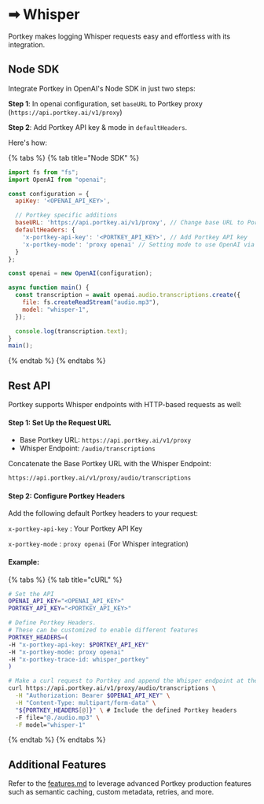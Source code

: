 # ➡ Whisper

Portkey makes logging Whisper requests easy and effortless with its integration.&#x20;

## Node SDK

Integrate Portkey in OpenAI's Node SDK in just two steps:

**Step 1**: In openai configuration, set `baseURL` to Portkey proxy (`https://api.portkey.ai/v1/proxy`)

**Step 2**: Add Portkey API key & mode in `defaultHeaders`.

Here's how:

{% tabs %}
{% tab title="Node SDK" %}
```javascript
import fs from "fs";
import OpenAI from "openai";

const configuration = {
  apiKey: '<OPENAI_API_KEY>',

  // Portkey specific additions
  baseURL: 'https://api.portkey.ai/v1/proxy', // Change base URL to Portkey
  defaultHeaders: {
    'x-portkey-api-key': '<PORTKEY_API_KEY>', // Add Portkey API key
    'x-portkey-mode': 'proxy openai' // Setting mode to use OpenAI via Portkey
  }
};

const openai = new OpenAI(configuration);

async function main() {
  const transcription = await openai.audio.transcriptions.create({
    file: fs.createReadStream("audio.mp3"),
    model: "whisper-1",
  });

  console.log(transcription.text);
}
main();
```
{% endtab %}
{% endtabs %}

## Rest API

Portkey supports Whisper endpoints with HTTP-based requests as well:

#### Step 1: **Set Up the Request URL**

* Base Portkey URL: `https://api.portkey.ai/v1/proxy`
* Whisper Endpoint: `/audio/transcriptions`&#x20;

Concatenate the Base Portkey URL with the Whisper Endpoint:

```bash
https://api.portkey.ai/v1/proxy/audio/transcriptions
```

#### Step 2: **Configure Portkey Headers**

Add the following default Portkey headers to your request:

`x-portkey-api-key` :  Your Portkey API Key

`x-portkey-mode` : `proxy openai` (For Whisper integration)

#### Example:

{% tabs %}
{% tab title="cURL" %}
```sh
# Set the API
OPENAI_API_KEY="<OPENAI_API_KEY>"
PORTKEY_API_KEY="<PORTKEY_API_KEY>"

# Define Portkey Headers. 
# These can be customized to enable different features
PORTKEY_HEADERS=(
-H "x-portkey-api-key: $PORTKEY_API_KEY"
-H "x-portkey-mode: proxy openai"
-H "x-portkey-trace-id: whisper_portkey"
)

# Make a curl request to Portkey and append the Whisper endpoint at the end
curl https://api.portkey.ai/v1/proxy/audio/transcriptions \
  -H "Authorization: Bearer $OPENAI_API_KEY" \
  -H "Content-Type: multipart/form-data" \
  "${PORTKEY_HEADERS[@]}" \ # Include the defined Portkey headers
  -F file="@./audio.mp3" \
  -F model="whisper-1"
```
{% endtab %}
{% endtabs %}

## Additional Features

Refer to the [features.md](../../introduction/features.md "mention") to leverage advanced Portkey production features such as semantic caching, custom metadata, retries, and more.
